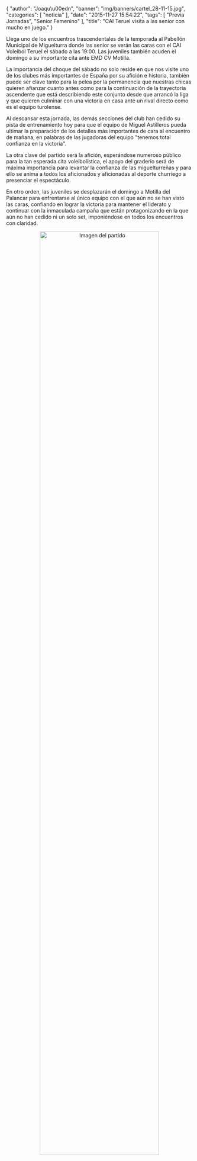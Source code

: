 {
  "author": "Joaqu\u00edn", 
  "banner": "img/banners/cartel_28-11-15.jpg", 
  "categories": [
    "noticia"
  ], 
  "date": "2015-11-27 15:54:22", 
  "tags": [
    "Previa Jornadas", 
    "Senior Femenino"
  ], 
  "title": "CAI Teruel visita a las senior con mucho en juego."
}

Llega uno de los encuentros trascendentales de la temporada al Pabellón Municipal de Miguelturra donde las senior se verán las caras con el CAI Voleibol Teruel el sábado a las 19:00. Las juveniles también acuden el domingo a su importante cita ante EMD CV Motilla.

La importancia del choque del sábado no solo reside en que nos visite uno de los clubes más importantes de España por su afición e historia, también puede ser clave tanto para la pelea por la permanencia que nuestras chicas quieren afianzar cuanto antes como para la continuación de la trayectoria ascendente que está describiendo este conjunto desde que arrancó la liga y que quieren culminar con una victoria en casa ante un rival directo como es el equipo turolense.

Al descansar esta jornada, las demás secciones del club han cedido su pista de entrenamiento hoy para que el equipo de Miguel Astilleros pueda ultimar la preparación de los detalles más importantes de cara al encuentro de mañana, en palabras de las jugadoras del equipo "tenemos total confianza en la victoria".

La otra clave del partido será la afición, esperándose numeroso público para la tan esperada cita voleibolística, el apoyo del graderío será de máxima importancia para levantar la confianza de las miguelturreñas y para ello se anima a todos los aficionados y aficionadas al deporte churriego a presenciar el espectáculo.

En otro orden, las juveniles se desplazarán el domingo a Motilla del Palancar para enfrentarse al único equipo con el que aún no se han visto las caras, confiando en lograr la victoria para mantener el liderato y continuar con la inmaculada campaña que están protagonizando en la que aún no han cedido ni un solo set, imponiéndose en todos los encuentros con claridad.

<center>
<a target="_new" href="http://www.advmiguelturra.org/img/banners/cartel%2028-11-15.jpg"> 
<img alt="Imagen del partido" width="80%" align="center" src="http://www.advmiguelturra.org/img/banners/cartel%2028-11-15.jpg"/> </a> </center>

